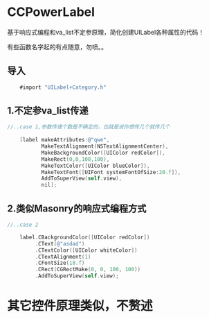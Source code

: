 # CCPowerLabel
基于响应式编程和va_list不定参原理，简化创建UILabel各种属性的代码！

有些函数名字起的有点随意，勿喷。。

导入
---
```objective-c
    #import "UILabel+Category.h"
```

1.不定参va_list传递
---
```objective-c
//..case 1,参数传递个数是不确定的，也就是说你想传几个就传几个
    
    [label makeAttributes:@"qwe",
           MakeTextAlignment(NSTextAlignmentCenter),
           MakeBackgroundColor([UIColor redColor]),
           MakeRect(0,0,100,100),
           MakeTextColor([UIColor blueColor]),
           MakeTextFont([UIFont systemFontOfSize:20.f]),
           AddToSuperView(self.view),
           nil];

```

2.类似Masonry的响应式编程方式
---
```objective-c
//..case 2

    label.CBackgroundColor([UIColor redColor])
         .CText(@"asdad")
         .CTextColor([UIColor whiteColor])
         .CTextAlignment(1)
         .CFontSize(18.f)
         .CRect(CGRectMake(0, 0, 100, 100))
         .AddToSuperView(self.view);

```
其它控件原理类似，不赘述
===
